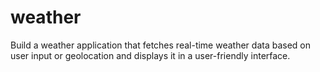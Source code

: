 # weather
 Build a weather application that fetches real-time weather data based on user input or geolocation and displays it in a user-friendly interface.

